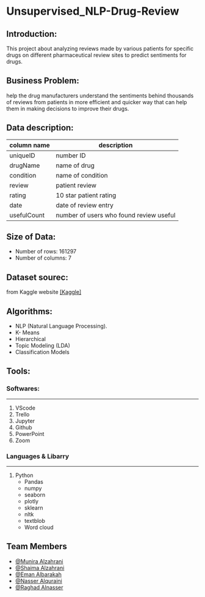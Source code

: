 # Unsupervised_NLP-Drug-Review

## Introduction:
This project about analyzing reviews made by various patients for specific drugs on different pharmaceutical review sites to predict sentiments for drugs.

## Business Problem:
help the drug manufacturers understand the sentiments behind thousands of reviews from patients in more efficient and quicker way that can help them in making decisions to improve their drugs.
 
## Data description:

| column name  | description |
| ------------- | ------------- |
| uniqueID    |   number ID  |
| drugName  | name of drug  |
| condition  | name of condition  |
| review  | patient review  |
| rating  | 10 star patient rating  |
| date  | date of review entry  |
| usefulCount  | number of users who found review useful  |

## Size of Data:
  - Number of rows: 161297
  - Number of columns: 7
## Dataset sourec:
from Kaggle website [[Kaggle]](https://www.kaggle.com/jessicali9530/kuc-hackathon-winter-2018)


## Algorithms:
- NLP (Natural Language Processing).
- K- Means
- Hierarchical
- Topic Modeling (LDA)
- Classification Models


## Tools:
### Softwares:
<hr>

1. VScode
2. Trello
3. Jupyter
4. Github
5. PowerPoint
6. Zoom

### Languages & Libarry
<hr>

1. Python
   - Pandas
   - numpy
   - seaborn
   - plotly
   - sklearn
   - nltk 
   - textblob
   - Word cloud


## Team Members
 - [@Munira Alzahrani](https://github.com/MuniraAlzhrani)
 - [@Shaima Alzahrani](https://github.com/shaimaalabedi)
 - [@Eman Albarakah](https://github.com/Eeeemsa)
 - [@Nasser Alquraini](https://github.com/NasserSH12) 
 - [@Raghad Alnasser](https://github.com/EngrRaghad)
 
